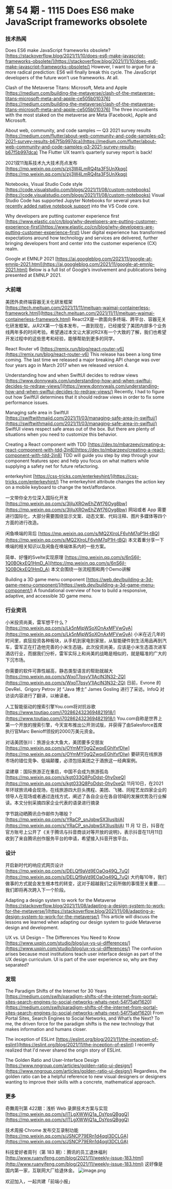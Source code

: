# 第 54 期 - 1115 Does ES6 make JavaScript frameworks obsolete
### 技术热闻
Does ES6 make JavaScript frameworks obsolete?
[https://stackoverflow.blog/2021/11/10/does-es6-make-javascript-frameworks-obsolete/](https://stackoverflow.blog/2021/11/10/does-es6-make-javascript-frameworks-obsolete/)
However, I want to argue for a more radical prediction: ES6 will finally break this cycle. The JavaScript developers of the future won’t use frameworks. At all.

Clash of the Metaverse Titans: Microsoft, Meta and Apple
[https://medium.com/building-the-metaverse/clash-of-the-metaverse-titans-microsoft-meta-and-apple-ce505b010376](https://medium.com/building-the-metaverse/clash-of-the-metaverse-titans-microsoft-meta-and-apple-ce505b010376)
The three incumbents with the most staked on the metaverse are Meta (Facebook), Apple and Microsoft.

About web, community, and code samples — Q3 2021 survey results
[https://medium.com/flutter/about-web-community-and-code-samples-q3-2021-survey-results-b67f5b997dca](https://medium.com/flutter/about-web-community-and-code-samples-q3-2021-survey-results-b67f5b997dca)
The Flutter UX team’s quarterly survey report is back!

2021双11淘系技术九大技术亮点发布
[https://mp.weixin.qq.com/s/zij3W4LmRQ4ta3F5UnXkqg](https://mp.weixin.qq.com/s/zij3W4LmRQ4ta3F5UnXkqg)

Notebooks, Visual Studio Code style
[https://code.visualstudio.com/blogs/2021/11/08/custom-notebooks](https://code.visualstudio.com/blogs/2021/11/08/custom-notebooks)
Visual Studio Code has supported Jupyter Notebooks for several years but [recently added native notebook support](https://code.visualstudio.com/blogs/2021/08/05/notebooks) into the VS Code core.

Why developers are putting customer experience first
[https://www.elastic.co/cn/blog/why-developers-are-putting-customer-experience-first](https://www.elastic.co/cn/blog/why-developers-are-putting-customer-experience-first)
User digital experience has transformed expectations around how technology and services are delivered, further bringing developers front and center into the customer experience (CX) realm.

Google at EMNLP 2021
[https://ai.googleblog.com/2021/11/google-at-emnlp-2021.html](https://ai.googleblog.com/2021/11/google-at-emnlp-2021.html)
Below is a full list of Google’s involvement and publications being presented at EMNLP 2021.

### 大前端
美团外卖终端容器无关化研发框架
[https://tech.meituan.com/2021/11/11/meituan-waimai-containerless-framework.html](https://tech.meituan.com/2021/11/11/meituan-waimai-containerless-framework.html)
React2X是一款面向多终端、跨平台、容器无关化研发框架。从R2X第一个版本发布，一直到现在，已经接受了美团内部多个业务线两年多的时间考验。希望通过本文让大家对R2X有一个大致的了解，我们也希望开发过程中的这些思考和经验，能够帮助到更多的同学。

React Router v6
[https://remix.run/blog/react-router-v6](https://remix.run/blog/react-router-v6)
This release has been a long time coming. The last time we released a major breaking API change was over four years ago in March 2017 when we released version 4.

Understanding how and when SwiftUI decides to redraw views
[https://www.donnywals.com/understanding-how-and-when-swiftui-decides-to-redraw-views/](https://www.donnywals.com/understanding-how-and-when-swiftui-decides-to-redraw-views/)
Recently, I had to figure out how SwiftUI determines that it should redraw views in order to fix some performance issues.

Managing safe area in SwiftUI
[https://swiftwithmajid.com/2021/11/03/managing-safe-area-in-swiftui/](https://swiftwithmajid.com/2021/11/03/managing-safe-area-in-swiftui/)
SwiftUI views respect safe areas out of the box. But there are plenty of situations when you need to customize this behavior.

Creating a React component with TDD
[https://dev.to/mbarzeev/creating-a-react-component-with-tdd-2jn8](https://dev.to/mbarzeev/creating-a-react-component-with-tdd-2jn8)
TDD will guide you step by step through your component features spec and help you focus on what matters while supplying a safety net for future refactoring.

enterkeyhint
[https://css-tricks.com/enterkeyhint/](https://css-tricks.com/enterkeyhint/)
The enterkeyhint attribute changes the action key on a mobile keyboard to change the text/affordance.

一文带你全方位深入国际化开发
[https://mp.weixin.qq.com/s/3ljIuXROwEhZWf76Oyg8bw](https://mp.weixin.qq.com/s/3ljIuXROwEhZWf76Oyg8bw)
网站或者 App 需要进行国际化，大部分需要围绕显示文案、动态文案、代码注释、图片多媒体等四个方面的进行改造。

闲鱼唤端的背后
[https://mp.weixin.qq.com/s/MQ2XlroLF6vhM7qP1H-tBQ](https://mp.weixin.qq.com/s/MQ2XlroLF6vhM7qP1H-tBQ)
本文着重分享一下唤端的相关知识以及闲鱼在唤端体系内的一些方案。

简单、好懂的Svelte实现原理
[https://mp.weixin.qq.com/s/6nS6jI-1Q0BOkxEQ1HmD_A](https://mp.weixin.qq.com/s/6nS6jI-1Q0BOkxEQ1HmD_A)
本文会围绕一张流程图和两个Demo讲解

Building a 3D game menu component
[https://web.dev/building-a-3d-game-menu-component/](https://web.dev/building-a-3d-game-menu-component/)
A foundational overview of how to build a responsive, adaptive, and accessible 3D game menu.

### 行业资讯
小米投资尚美，雷军想干什么？
[https://mp.weixin.qq.com/s/Lk5nMjpWSoXOnAxMFVwGyA](https://mp.weixin.qq.com/s/Lk5nMjpWSoXOnAxMFVwGyA)
小米在近几年的时间里，疯狂投资各种板块，从手机到家电到家居，从智能硬件到生活用品再到汽车，雷军正在打造他完善的小米生态链。此次投资尚美，应该是小米生态首次进军酒店行业，而据我们分析，雷军实际上和尚美的战略是相似的，就是瞄准的广大的下沉市场。

你需要的软件可靠性越高，静态类型语言的帮助就越大
[https://mp.weixin.qq.com/s/WxoT7psyV1lAclN3N32-ZQ](https://mp.weixin.qq.com/s/WxoT7psyV1lAclN3N32-ZQ)
日前，Evrone 的 DevRel、Grigory Petrov 对 “Java 博士” James Gosling 进行了采访。InfoQ 对访谈内容进行了翻译，以飨读者。

人工智能驱动的搜索引擎You.com将对抗谷歌
[https://www.toutiao.com/i7028624323694821918/](https://www.toutiao.com/i7028624323694821918/)
You.com自称是世界上第一个开放的搜索引擎，今天宣布推出公开测试版，并获得了由Salesforce首席执行官Marc Benioff领投的2000万美元资金。

对话美团张川：旅游业水大鱼大，美团要多交朋友
[https://mp.weixin.qq.com/s/OYmMY0gQZwqxEGhIfxfDIw](https://mp.weixin.qq.com/s/OYmMY0gQZwqxEGhIfxfDIw)
要研究在线旅游市场的错位竞争、低端颠覆，必须包括美团之于酒旅这一经典案例。

梁建章：国际旅游正在重启，中国不会成为旅游孤岛
[https://mp.weixin.qq.com/s/kgt033Q8PoDdst-0hy0xeQ](https://mp.weixin.qq.com/s/kgt033Q8PoDdst-0hy0xeQ)
11月10日，在2021年环球旅讯峰会现场，在线旅游四大巨头携程、美团、飞猪、同程艺龙四家企业的领导人在现场或者通过连线方式，阐述了各自企业在各自领域的发展优势及行业解读。本文分别采摘四家企业代表的语录进行摘录

字节跳动晒腾讯合作邮件为哪般？
[https://mp.weixin.qq.com/s/YRaCP_snJqbwSX3IusIblA](https://mp.weixin.qq.com/s/YRaCP_snJqbwSX3IusIblA)
11 月 12 日，抖音在官方账号上公开了《关于腾讯与抖音商谈对等开放的说明》，表示抖音在11月11日收到了来自腾讯创作服务平台的申请，希望接入抖音开放平台。

### 设计
开启新时代的响应式网页设计
[https://mp.weixin.qq.com/s/DELQf9aVd9EOaOq49Q_7uQ](https://mp.weixin.qq.com/s/DELQf9aVd9EOaOq49Q_7uQ)
大约每10年，我们做事的方式就会发生根本性的转变，这对于超越我们之前所做的事情至关重要……我们即将再次跨入下一个阶段。

Adapting a design system to work for the Metaverse
[https://stackoverflow.blog/2021/11/08/adapting-a-design-system-to-work-for-the-metaverse/](https://stackoverflow.blog/2021/11/08/adapting-a-design-system-to-work-for-the-metaverse/)
This article will discuss the lessons we learned when adapting our design system to guide Metaverse design and development.

UX vs. UI Design – The Differences You Need to Know
[https://www.uxpin.com/studio/blog/ux-vs-ui-differences/](https://www.uxpin.com/studio/blog/ux-vs-ui-differences/)
The confusion arises because most institutions teach user interface design as part of the UX design curriculum. UI is part of the user experience so, why are they separated?

### 发现
The Paradigm Shifts of the Internet for 30 Years
[https://medium.com/swlh/paradigm-shifts-of-the-internet-from-portal-sites-search-engines-to-social-networks-whats-next-54f75abf1620](https://medium.com/swlh/paradigm-shifts-of-the-internet-from-portal-sites-search-engines-to-social-networks-whats-next-54f75abf1620)
From Portal Sites, Search Engines to Social Networks, and What’s the Next? To me, the driven force for the paradigm shifts is the new technology that makes information and humans closer.

The inception of ESLint
[https://eslint.org/blog/2021/11/the-inception-of-eslint](https://eslint.org/blog/2021/11/the-inception-of-eslint)
I recently realized that I'd never shared the origin story of ESLint.

The Golden Ratio and User-Interface Design
[https://www.nngroup.com/articles/golden-ratio-ui-design/](https://www.nngroup.com/articles/golden-ratio-ui-design/)
Regardless, the golden ratio can be a helpful reference to new visual designers or designers wanting to improve their skills with a concrete, mathematical approach.

### 更多
奇舞周刊第 422期：浅析 Web 录屏技术方案与实现
[https://mp.weixin.qq.com/s/ITLgXWWjQ1a_DsYpsQBggQ](https://mp.weixin.qq.com/s/ITLgXWWjQ1a_DsYpsQBggQ)

技术周报·Chrome 发布交互录制功能
[https://mp.weixin.qq.com/s/JSNCP79ERn1d4qgI3DCLGA](https://mp.weixin.qq.com/s/JSNCP79ERn1d4qgI3DCLGA)

科技爱好者周刊（第 183 期）：腾讯的员工退休福利
[http://www.ruanyifeng.com/blog/2021/11/weekly-issue-183.html](http://www.ruanyifeng.com/blog/2021/11/weekly-issue-183.html)
这好像是国内第一家，互联网大厂给退休金。
![image.png](https://cdn.nlark.com/yuque/0/2020/png/85771/1605930034828-7fc81343-651f-4a15-8465-eebe5a23cf61.png#height=31&id=C5Hpa&margin=%5Bobject%20Object%5D&name=image.png&originHeight=90&originWidth=2186&originalType=binary&ratio=1&size=14325&status=done&style=none&width=746)


欢迎加入，一起共建「前端小报」
